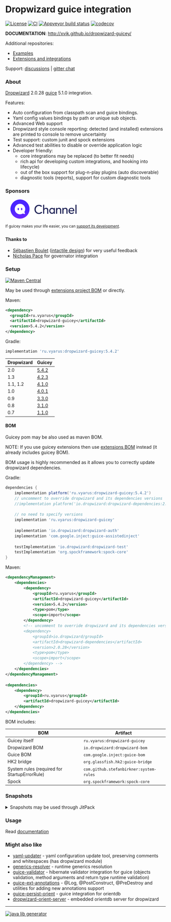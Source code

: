 # Dropwizard guice integration
[![License](https://img.shields.io/badge/license-MIT-blue.svg?style=flat)](http://www.opensource.org/licenses/MIT)
[![CI](https://github.com/xvik/dropwizard-guicey/actions/workflows/CI.yml/badge.svg)](https://github.com/xvik/dropwizard-guicey/actions/workflows/CI.yml)
[![Appveyor build status](https://ci.appveyor.com/api/projects/status/github/xvik/dropwizard-guicey?svg=true&branch=master)](https://ci.appveyor.com/project/xvik/dropwizard-guicey)
[![codecov](https://codecov.io/gh/xvik/dropwizard-guicey/branch/master/graph/badge.svg)](https://codecov.io/gh/xvik/dropwizard-guicey)

**DOCUMENTATION**: http://xvik.github.io/dropwizard-guicey/

Additional repositories:

* [Examples](https://github.com/xvik/dropwizard-guicey-examples)
* [Extensions and integrations](https://github.com/xvik/dropwizard-guicey-ext)

Support: [discussions](https://github.com/xvik/dropwizard-guicey/discussions) | [gitter chat](https://gitter.im/xvik/dropwizard-guicey) 

### About 

[Dropwizard](http://dropwizard.io/) 2.0.28 [guice](https://github.com/google/guice) 5.1.0 integration.

Features:

* Auto configuration from classpath scan and guice bindings.
* Yaml config values bindings by path or unique sub objects.
* Advanced Web support
* Dropwizard style console reporting: detected (and installed) extensions are printed to console to remove uncertainty
* Test support: custom junit and spock extensions
* Advanced test abilities to disable or override application logic
* Developer friendly:
    - core integrations may be replaced (to better fit needs)
    - rich api for developing custom integrations, and hooking into lifecycle)
    - out of the box support for plug-n-play plugins (auto discoverable)
    - diagnostic tools (reports), support for custom diagnostic tools

### Sponsors

&nbsp;&nbsp;&nbsp;&nbsp;[![Channel](src/doc/docs/img/sponsors/zoyi-ch.png)](https://channel.io "Channel")

  
<sup>If guicey makes your life easier, you can [support its development](https://www.patreon.com/guicey).</sup>

#### Thanks to

* [Sébastien Boulet](https://github.com/gontard) ([intactile design](http://intactile.com)) for very useful feedback
* [Nicholas Pace](https://github.com/segfly) for governator integration

### Setup

[![Maven Central](https://img.shields.io/maven-central/v/ru.vyarus/dropwizard-guicey.svg?style=flat)](https://maven-badges.herokuapp.com/maven-central/ru.vyarus/dropwizard-guicey)

May be used through [extensions project BOM](https://github.com/xvik/dropwizard-guicey-ext) or directly.

Maven:

```xml
<dependency>
  <groupId>ru.vyarus</groupId>
  <artifactId>dropwizard-guicey</artifactId>
  <version>5.4.2</version>
</dependency>
```

Gradle:

```groovy
implementation 'ru.vyarus:dropwizard-guicey:5.4.2'
```

Dropwizard | Guicey
----------|---------
2.0| [5.4.2](http://xvik.github.io/dropwizard-guicey/5.4.2)
1.3| [4.2.3](http://xvik.github.io/dropwizard-guicey/4.2.3)
1.1, 1.2 | [4.1.0](http://xvik.github.io/dropwizard-guicey/4.1.0) 
1.0 | [4.0.1](http://xvik.github.io/dropwizard-guicey/4.0.1)
0.9 | [3.3.0](https://github.com/xvik/dropwizard-guicey/tree/dw-0.9)
0.8 | [3.1.0](https://github.com/xvik/dropwizard-guicey/tree/dw-0.8)
0.7 | [1.1.0](https://github.com/xvik/dropwizard-guicey/tree/dw-0.7)


#### BOM

Guicey pom may be also used as maven BOM.

NOTE: If you use guicey extensions then use [extensions BOM](https://github.com/xvik/dropwizard-guicey-ext) 
instead (it already includes guicey BOM).

BOM usage is highly recommended as it allows you to correctly update dropwizard dependencies.

Gradle:

```groovy
dependencies {
    implementation platform('ru.vyarus:dropwizard-guicey:5.4.2')
    // uncomment to override dropwizard and its dependencies versions    
    //implementation platform('io.dropwizard:dropwizard-dependencies:2.0.28')

    // no need to specify versions
    implementation 'ru.vyarus:dropwizard-guicey'
   
    implementation 'io.dropwizard:dropwizard-auth'
    implementation 'com.google.inject:guice-assistedinject'   
     
    testImplementation 'io.dropwizard:dropwizard-test'
    testImplementation 'org.spockframework:spock-core'
}
```

Maven:

```xml      
<dependencyManagement>  
    <dependencies>
        <dependency>
            <groupId>ru.vyarus</groupId>
            <artifactId>dropwizard-guicey</artifactId>
            <version>5.4.2</version>
            <type>pom</type>
            <scope>import</scope>
        </dependency> 
        <!-- uncomment to override dropwizard and its dependencies versions  
        <dependency>
            <groupId>io.dropwizard/groupId>
            <artifactId>dropwizard-dependencies</artifactId>
            <version>2.0.28</version>
            <type>pom</type>
            <scope>import</scope>
        </dependency> -->                 
    </dependencies>
</dependencyManagement>

<dependencies>
    <dependency>
        <groupId>ru.vyarus</groupId>
        <artifactId>dropwizard-guicey</artifactId>
    </dependency>
</dependencies>
```

BOM includes:

BOM           | Artifact
--------------|-------------------------
Guicey itself | `ru.vyarus:dropwizard-guicey`
Dropwizard BOM | `io.dropwizard:dropwizard-bom`
Guice BOM | `com.google.inject:guice-bom`
HK2 bridge | `org.glassfish.hk2:guice-bridge` 
System rules (required for StartupErrorRule) | `com.github.stefanbirkner:system-rules`
Spock | `org.spockframework:spock-core`


### Snapshots

<details>
      <summary>Snapshots may be used through JitPack</summary>

Add [JitPack](https://jitpack.io/#ru.vyarus/dropwizard-guicey) repository:

```groovy
repositories { maven { url 'https://jitpack.io' } }
```

For spring dependencies plugin (when guicey pom used as BOM):

```groovy
dependencyManagement {
    resolutionStrategy {
        cacheChangingModulesFor 0, 'seconds'
    }
    imports {
        mavenBom "ru.vyarus:dropwizard-guicey:master-SNAPSHOT"
    }
}
``` 

For direct guicey dependency:

```groovy
configurations.all {
    resolutionStrategy.cacheChangingModulesFor 0, 'seconds'
}

dependencies {
    implementation 'ru.vyarus:dropwizard-guicey:master-SNAPSHOT'
}
```

Note that in both cases `resolutionStrategy` setting required for correct updating snapshot with recent commits
(without it you will not always have up-to-date snapshot)

OR you can depend on exact commit:

* Go to [JitPack project page](https://jitpack.io/#ru.vyarus/dropwizard-guicey)
* Select `Commits` section and click `Get it` on commit you want to use and 
 use commit hash as version: `ru.vyarus:dropwizard-guicey:56537f7d23`


Maven:

```xml
<repositories>
    <repository>
        <id>jitpack.io</id>
        <url>https://jitpack.io</url>
    </repository>
</repositories>  

<dependencyManagement>
    <dependencies>
        <dependency>
            <groupId>ru.vyarus</groupId>
            <artifactId>dropwizard-guicey</artifactId>
            <version>master-SNAPSHOT</version>
            <type>pom</type>
            <scope>import</scope>
        </dependency>
    </dependencies>
</dependencyManagement>

<dependencies>
    <dependency>
        <groupId>ru.vyarus</groupId>
        <artifactId>dropwizard-guicey</artifactId>
    </dependency>
</dependencies>
```     

Or simply change version if used as direct dependency (repository must be also added):

```xml
<dependency>
    <groupId>ru.vyarus</groupId>
    <artifactId>dropwizard-guicey</artifactId>
    <version>master-SNAPSHOT</version>
</dependency>
```

</details> 

### Usage

Read [documentation](http://xvik.github.io/dropwizard-guicey/)

### Might also like

* [yaml-updater](https://github.com/xvik/yaml-updater) - yaml configuration update tool, preserving comments and whitespaces (has dropwizard module)
* [generics-resolver](https://github.com/xvik/generics-resolver) - runtime generics resolution
* [guice-validator](https://github.com/xvik/guice-validator) - hibernate validator integration for guice 
(objects validation, method arguments and return type runtime validation)
* [guice-ext-annotations](https://github.com/xvik/guice-ext-annotations) - @Log, @PostConstruct, @PreDestroy and
utilities for adding new annotations support
* [guice-persist-orient](https://github.com/xvik/guice-persist-orient) - guice integration for orientdb
* [dropwizard-orient-server](https://github.com/xvik/dropwizard-orient-server) - embedded orientdb server for dropwizard

---
[![java lib generator](http://img.shields.io/badge/Powered%20by-%20Java%20lib%20generator-green.svg?style=flat-square)](https://github.com/xvik/generator-lib-java)
